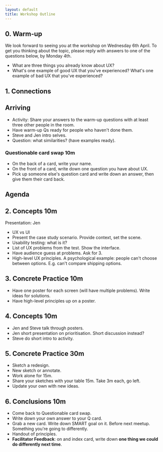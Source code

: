 ```yaml
---
layout: default
title: Workshop Outline
---
```


## 0. Warm-up

We look forward to seeing you at the workshop on Wednesday 6th April. To get you thinking about the topic, please reply with answers to one of the questions below, by Monday 4th.

* What are three things you already know about UX?
* What's one example of good UX that you've experienced? What's one example of bad UX that you've experienced?

## 1. Connections

## Arriving

* Activity: Share your answers to the warm-up questions with at least three other people in the room.
* Have warm-up Qs ready for people who haven't done them.
* Steve and Jen intro selves.
* Question: what similarities? (have examples ready).

### Questionable card swap 10m

* On the back of a card, write your name.
* On the front of a card, write down one question you have about UX.
* Pick up someone else's question card and write down an answer, then give them their card back.

## Agenda

## 2. Concepts 10m

Presentation: Jen

* UX vs UI
* Present the case study scenario. Provide context, set the scene.
* Usability testing: what is it?
* List of UX problems from the test. Show the interface.
* Have audience guess at problems. Ask for 3.
* High-level UX principles. A psychological example: people can't choose between options. E.g. can't compare shipping options.

## 3. Concrete Practice 10m

* Have one poster for each screen (will have multiple problems). Write ideas for solutions.
* Have high-level principles up on a poster.

## 4. Concepts 10m

* Jen and Steve talk through posters.
* Jen short presentation on prioritisation. Short discussion instead?
* Steve do short intro to activity.

## 5. Concrete Practice 30m

* Sketch a redesign.
* New sketch or annotate.
* Work alone for 15m.
* Share your sketches with your table 15m. Take 3m each, go left.
* Update your own with new ideas.

## 6.  Conclusions 10m

* Come back to Questionable card swap.
* Write down your own answer to your Q card.
* Grab a new card. Write down SMART goal on it. Before next meetup. Something you're going to differently.
* Handout of principles.
* **Facilitator Feedback**: on and index card, write down **one thing we could do differently next time**.
